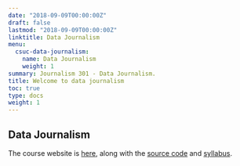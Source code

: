```yaml
---
date: "2018-09-09T00:00:00Z"
draft: false
lastmod: "2018-09-09T00:00:00Z"
linktitle: Data Journalism
menu:
  csuc-data-journalism:
    name: Data Journalism
    weight: 1
summary: Journalism 301 - Data Journalism.
title: Welcome to data journalism
toc: true
type: docs
weight: 1
---
```


## Data Journalism

The course website is [here](https://mjfrigaard.github.io/csuc-data-journalism/), along with the [source code](https://github.com/mjfrigaard/csuc-data-journalism) and [syllabus](http://bit.ly/csuc-dj-course). 
